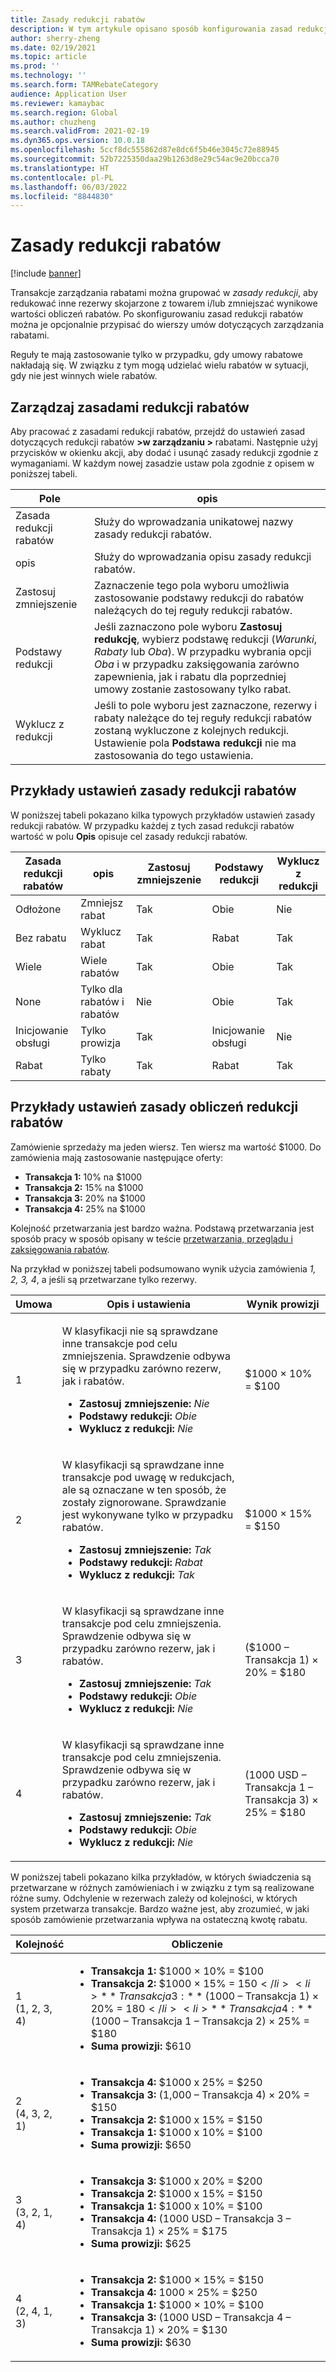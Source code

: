 ```yaml
---
title: Zasady redukcji rabatów
description: W tym artykule opisano sposób konfigurowania zasad redukcji. Zasady redukcji sterują zachowaniem w przypadku, gdy wiele rabatów dotyczy tego samego towaru lub transakcji.
author: sherry-zheng
ms.date: 02/19/2021
ms.topic: article
ms.prod: ''
ms.technology: ''
ms.search.form: TAMRebateCategory
audience: Application User
ms.reviewer: kamaybac
ms.search.region: Global
ms.author: chuzheng
ms.search.validFrom: 2021-02-19
ms.dyn365.ops.version: 10.0.18
ms.openlocfilehash: 5ccf8dc555862d87e8dc6f5b46e3045c72e88945
ms.sourcegitcommit: 52b7225350daa29b1263d8e29c54ac9e20bcca70
ms.translationtype: HT
ms.contentlocale: pl-PL
ms.lasthandoff: 06/03/2022
ms.locfileid: "8844830"
---
```

# <a name="rebate-reduction-principles"></a>Zasady redukcji rabatów

[!include [banner](../includes/banner.md)]

Transakcje zarządzania rabatami można grupować w *zasady redukcji*, aby redukować inne rezerwy skojarzone z towarem i/lub zmniejszać wynikowe wartości obliczeń rabatów. Po skonfigurowaniu zasad redukcji rabatów można je opcjonalnie przypisać do wierszy umów dotyczących zarządzania rabatami.

Reguły te mają zastosowanie tylko w przypadku, gdy umowy rabatowe nakładają się. W związku z tym mogą udzielać wielu rabatów w sytuacji, gdy nie jest winnych wiele rabatów.

## <a name="manage-rebate-reduction-principles"></a>Zarządzaj zasadami redukcji rabatów

Aby pracować z zasadami redukcji rabatów, przejdź do ustawień zasad dotyczących redukcji rabatów **\>w zarządzaniu \>** rabatami. Następnie użyj przycisków w okienku akcji, aby dodać i usunąć zasady redukcji zgodnie z wymaganiami. W każdym nowej zasadzie ustaw pola zgodnie z opisem w poniższej tabeli.

| Pole | opis |
|---|---|
| Zasada redukcji rabatów | Służy do wprowadzania unikatowej nazwy zasady redukcji rabatów. |
| opis | Służy do wprowadzania opisu zasady redukcji rabatów. |
| Zastosuj zmniejszenie | Zaznaczenie tego pola wyboru umożliwia zastosowanie podstawy redukcji do rabatów należących do tej reguły redukcji rabatów. |
| Podstawy redukcji | Jeśli zaznaczono pole wyboru **Zastosuj redukcję**, wybierz podstawę redukcji (*Warunki*, *Rabaty* lub *Oba*). W przypadku wybrania opcji *Oba* i w przypadku zaksięgowania zarówno zapewnienia, jak i rabatu dla poprzedniej umowy zostanie zastosowany tylko rabat. |
| Wyklucz z redukcji | Jeśli to pole wyboru jest zaznaczone, rezerwy i rabaty należące do tej reguły redukcji rabatów zostaną wykluczone z kolejnych redukcji. Ustawienie pola **Podstawa redukcji** nie ma zastosowania do tego ustawienia. |

## <a name="examples-of-rebate-reduction-principle-setups"></a>Przykłady ustawień zasady redukcji rabatów

W poniższej tabeli pokazano kilka typowych przykładów ustawień zasady redukcji rabatów. W przypadku każdej z tych zasad redukcji rabatów wartość w polu **Opis** opisuje cel zasady redukcji rabatów.

| Zasada redukcji rabatów | opis | Zastosuj zmniejszenie | Podstawy redukcji | Wyklucz z redukcji |
|---|---|---|---|---|
| Odłożone | Zmniejsz rabat | Tak | Obie | Nie |
| Bez rabatu | Wyklucz rabat | Tak | Rabat | Tak |
| Wiele | Wiele rabatów | Tak | Obie | Tak |
| None | Tylko dla rabatów i rabatów | Nie | Obie | Tak |
| Inicjowanie obsługi | Tylko prowizja | Tak | Inicjowanie obsługi | Nie |
| Rabat | Tylko rabaty | Tak | Rabat | Tak |

## <a name="examples-of-rebate-reduction-principle-calculations"></a>Przykłady ustawień zasady obliczeń redukcji rabatów

Zamówienie sprzedaży ma jeden wiersz. Ten wiersz ma wartość $1000. Do zamówienia mają zastosowanie następujące oferty:

- **Transakcja 1:** 10% na $1000
- **Transakcja 2:** 15% na $1000
- **Transakcja 3:** 20% na $1000
- **Transakcja 4:** 25% na $1000

Kolejność przetwarzania jest bardzo ważna. Podstawą przetwarzania jest sposób pracy w sposób opisany w teście [przetwarzania, przeglądu i zaksięgowania rabatów](process-review-post.md).

Na przykład w poniższej tabeli podsumowano wynik użycia zamówienia *1, 2, 3, 4*, a jeśli są przetwarzane tylko rezerwy.

| Umowa | Opis i ustawienia | Wynik prowizji |
|---|---|---|
| 1 | <p>W klasyfikacji nie są sprawdzane inne transakcje pod celu zmniejszenia. Sprawdzenie odbywa się w przypadku zarówno rezerw, jak i rabatów.</p><ul><li>**Zastosuj zmniejszenie:** *Nie*</li><li>**Podstawy redukcji:** *Obie*</li><li>**Wyklucz z redukcji:** *Nie*</li></ul> | $1000 × 10% = $100 |
| 2 | <p>W klasyfikacji są sprawdzane inne transakcje pod uwagę w redukcjach, ale są oznaczane w ten sposób, że zostały zignorowane. Sprawdzanie jest wykonywane tylko w przypadku rabatów.</p><ul><li>**Zastosuj zmniejszenie:** *Tak*</li><li>**Podstawy redukcji:** *Rabat*</li><li>**Wyklucz z redukcji:** *Tak*</li></ul> | $1000 × 15% = $150 |
| 3 | <p>W klasyfikacji są sprawdzane inne transakcje pod celu zmniejszenia. Sprawdzenie odbywa się w przypadku zarówno rezerw, jak i rabatów.</p><ul><li>**Zastosuj zmniejszenie:** *Tak*</li><li>**Podstawy redukcji:** *Obie*</li><li>**Wyklucz z redukcji:** *Nie*</li></ul> | ($1000 – Transakcja 1) × 20% = $180 |
| 4 | <p>W klasyfikacji są sprawdzane inne transakcje pod celu zmniejszenia. Sprawdzenie odbywa się w przypadku zarówno rezerw, jak i rabatów.</p><ul><li>**Zastosuj zmniejszenie:** *Tak*</li><li>**Podstawy redukcji:** *Obie*</li><li>**Wyklucz z redukcji:** *Nie*</li></ul> | (1000 USD – Transakcja 1 – Transakcja 3) × 25% = $180 |

W poniższej tabeli pokazano kilka przykładów, w których świadczenia są przetwarzane w różnych zamówieniach i w związku z tym są realizowane różne sumy. Odchylenie w rezerwach zależy od kolejności, w których system przetwarza transakcje. Bardzo ważne jest, aby zrozumieć, w jaki sposób zamówienie przetwarzania wpływa na ostateczną kwotę rabatu.

| Kolejność | Obliczenie |
|---|---|
| 1<br>(1, 2, 3, 4) | <ul><li>**Transakcja 1:** $1000 × 10% = $100</li><li>**Transakcja 2:** $1000 × 15% = $150</li><li>**Transakcja 3:** ($1000 – Transakcja 1) × 20% = $180</li><li>**Transakcja 4:** ($1000 – Transakcja 1 – Transakcja 2) × 25% = $180</li><li>**Suma prowizji:** $610</li></ul> |
| 2<br>(4, 3, 2, 1) | <ul><li>**Transakcja 4:** $1000 x 25% = $250</li><li>**Transakcja 3:** (1,000 – Transakcja 4) × 20% = $150</li><li>**Transakcja 2:** $1000 x 15% = $150</li><li>**Transakcja 1:** $1000 x 10% = $100</li><li>**Suma prowizji:** $650</li></ul> |
| 3<br>(3, 2, 1, 4) | <ul><li>**Transakcja 3:** $1000 x 20% = $200</li><li>**Transakcja 2:** $1000 x 15% = $150</li><li>**Transakcja 1:** $1000 x 10% = $100</li><li>**Transakcja 4:** (1000 USD – Transakcja 3 – Transakcja 1) × 25% = $175</li><li>**Suma prowizji:** $625</li></ul> |
| 4<br>(2, 4, 1, 3) | <ul><li>**Transakcja 2:** $1000 × 15% = $150</li><li>**Transakcja 4:** 1000 × 25% = $250</li><li>**Transakcja 1:** $1000 × 10% = $100</li><li>**Transakcja 3:** (1000 USD – Transakcja 4 – Transakcja 1) × 20% = $130</li><li>**Suma prowizji:** $630</li></ul> |
